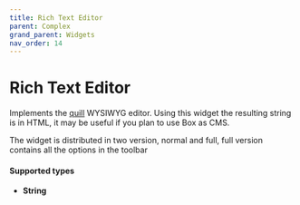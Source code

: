 ```yaml
---
title: Rich Text Editor
parent: Complex
grand_parent: Widgets
nav_order: 14
---
```


# Rich Text Editor

Implements the [quill](https://quilljs.com/) WYSIWYG editor.
Using this widget the resulting string is in HTML, it may be useful if you plan to use Box as CMS.

The widget is distributed in two version, normal and full, full version contains all the options in the toolbar

#### Supported types
- **String**
